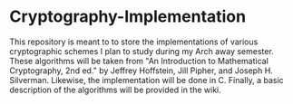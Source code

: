 # Cryptography-Implementation
 This repository is meant to to store the implementations of various cryptographic schemes I plan to study during my Arch away semester. These algorithms will be taken from "An Introduction to Mathematical Cryptography, 2nd ed." by Jeffrey Hoffstein, Jill Pipher, and Joseph H. Silverman. Likewise, the implementation will be done in C. Finally, a basic description of the algorithms will be provided in the wiki. 
